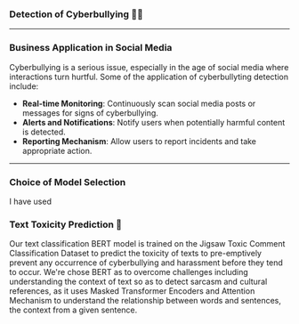 ### Detection of Cyberbullying 🤬😠
___

### Business Application in Social Media
Cyberbullying is a serious issue, especially in the age of social media where interactions turn hurtful. Some of the application of cyberbullyting detection include:
- **Real-time Monitoring**: Continuously scan social media posts or messages for signs of cyberbullying.
- **Alerts and Notifications**: Notify users when potentially harmful content is detected.
- **Reporting Mechanism**: Allow users to report incidents and take appropriate action.
___

### Choice of Model Selection 
I have used 

### Text Toxicity Prediction 💬
Our text classification BERT model is trained on the Jigsaw Toxic Comment Classification Dataset to predict the toxicity of texts to pre-emptively prevent any occurrence of cyberbullying and harassment before they tend to occur. We're chose BERT as to overcome challenges including understanding the context of text so as to detect sarcasm and cultural references, as it uses Masked Transformer Encoders and Attention Mechanism to understand the relationship between words and sentences, the context from a given sentence.

### 
